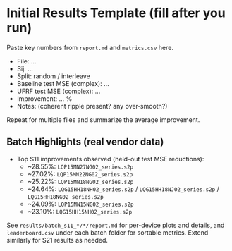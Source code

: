 # Initial Results Template (fill after you run)

Paste key numbers from `report.md` and `metrics.csv` here.

- File: ...
- Sij: ...
- Split: random / interleave
- Baseline test MSE (complex): ...
- UFRF test MSE (complex): ...
- Improvement: ... %
- Notes: (coherent ripple present? any over‑smooth?)

Repeat for multiple files and summarize the average improvement.

## Batch Highlights (real vendor data)

- Top S11 improvements observed (held-out test MSE reductions):
  - ~28.55%: `LQP15MN27NG02_series.s2p`
  - ~27.02%: `LQP15MN22NG02_series.s2p`
  - ~25.22%: `LQP15MN18NG02_series.s2p`
  - ~24.64%: `LQG15HH18NH02_series.s2p` / `LQG15HH18NJ02_series.s2p` / `LQG15HH18NG02_series.s2p`
  - ~24.09%: `LQP15MN15NG02_series.s2p`
  - ~23.10%: `LQG15HH15NH02_series.s2p`

See `results/batch_s11_*/*/report.md` for per-device plots and details, and `leaderboard.csv` under each batch folder for sortable metrics. Extend similarly for S21 results as needed.
